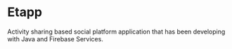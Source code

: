 # Etapp
Activity sharing based social platform application that has been developing with Java and Firebase Services.
